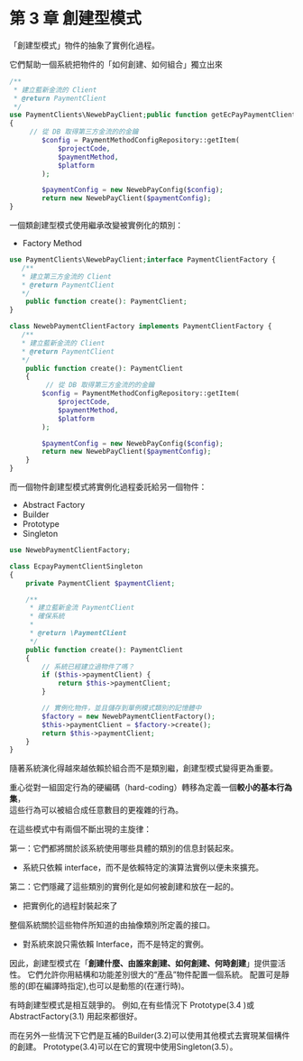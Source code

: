 # 第 3 章 創建型模式

「創建型模式」物件的抽象了實例化過程。

它們幫助一個系統把物件的「如何創建、如何組合」獨立出來

```php
/**
 * 建立藍新金流的 Client
 * @return PaymentClient
 */
use PaymentClients\NewebPayClient;public function getEcPayPaymentClient($roomId): PaymentClient
{
	 // 從 DB 取得第三方金流的的金鑰
        $config = PaymentMethodConfigRepository::getItem(
            $projectCode,
            $paymentMethod,
            $platform
        );

        $paymentConfig = new NewebPayConfig($config);
        return new NewebPayClient($paymentConfig);
}
```

一個類創建型模式使用繼承改變被實例化的類別：
- Factory Method

```php
use PaymentClients\NewebPayClient;interface PaymentClientFactory {
   /**
   * 建立第三方金流的 Client
   * @return PaymentClient
   */
    public function create(): PaymentClient;
}

class NewebPaymentClientFactory implements PaymentClientFactory {
   /**
   * 建立藍新金流的 Client
   * @return PaymentClient
   */
    public function create(): PaymentClient
    {
    	 // 從 DB 取得第三方金流的的金鑰
        $config = PaymentMethodConfigRepository::getItem(
            $projectCode,
            $paymentMethod,
            $platform
        );

        $paymentConfig = new NewebPayConfig($config);
        return new NewebPayClient($paymentConfig);
    }
}
```

而一個物件創建型模式將實例化過程委託給另一個物件：

- Abstract Factory
- Builder
- Prototype
- Singleton

```php
use NewebPaymentClientFactory;

class EcpayPaymentClientSingleton
{
    private PaymentClient $paymentClient;

    /**
     * 建立藍新金流 PaymentClient
     * 確保系統
     *
     * @return \PaymentClient	
     */
    public function create(): PaymentClient
    {
        // 系統已經建立過物件了嗎？
        if ($this->paymentClient) {
            return $this->paymentClient;
        }

        // 實例化物件，並且儲存到單例模式類別的記憶體中
        $factory = new NewebPaymentClientFactory();
        $this->paymentClient = $factory->create();
        return $this->paymentClient;
    }
}
```

隨著系統演化得越來越依賴於組合而不是類別繼，創建型模式變得更為重要。

重心從對一組固定行為的硬編碼（hard-coding）轉移為定義一個**較小的基本行為集**，  
這些行為可以被組合成任意數目的更複雜的行為。

在這些模式中有兩個不斷出現的主旋律：

第一：它們都將關於該系統使用哪些具體的類別的信息封裝起來。
- 系統只依賴 interface，而不是依賴特定的演算法實例以便未來擴充。

第二：它們隱藏了這些類別的實例化是如何被創建和放在一起的。
- 把實例化的過程封裝起來了

整個系統關於這些物件所知道的由抽像類別所定義的接口。
- 對系統來說只需依賴 Interface，而不是特定的實例。

因此，創建型模式在「**創建什麼、由誰來創建、如何創建、何時創建**」提供靈活性。
它們允許你用結構和功能差別很大的“產品”物件配置一個系統。
配置可是靜態的(即在編譯時指定),也可以是動態的(在運行時)。

有時創建型模式是相互競爭的。
例如,在有些情況下 Prototype(3.4 )或 AbstractFactory(3.1) 用起來都很好。

而在另外一些情況下它們是互補的Builder(3.2)可以使用其他模式去實現某個構件的創建。
Prototype(3.4)可以在它的實現中使用Singleton(3.5）。
